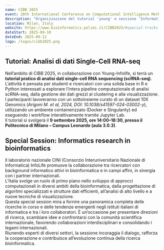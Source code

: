 ```yaml
---
name: CIBB 2025
event: 20th International Conference on Computational Intelligence Methods for Bioinformatics and Biostatistics
description: "Organizzazione del tutorial 'young' e sessione 'Informatics research in bioinformatics'"
location: Milan, Italy
website: https://www.bioinformatics.polimi.it/CIBB2025/#special-tracks
dateStart: 2025-09-10
dateEnd: 2025-09-12
logo: /logos/cibb2025.png
---
```


## Tutorial: Analisi di dati Single-Cell RNA-seq  
  Nell’ambito di CIBB 2025, in collaborazione con Young-Infolife, si terrà un **tutorial pratico di analisi dati single-cell RNA sequencing (scRNA-seq)**.  
  L’attività è pensata per studenti e ricercatori con una solida base in R e Python interessati a esplorare l’intera pipeline computazionale di analisi scRNA-seq, dalla gestione dei dati grezzi al clustering e alla visualizzazione.  
  I partecipanti lavoreranno con un sottoinsieme curato di un dataset 10X Genomics (*Arigoni M. et al, 2024, DOI: 10.1038/s41597-024-03002-y*), utilizzando un ambiente containerizzato (Docker e Singularity) ed eseguendo i workflow interattivamente tramite Jupyter Lab.  
  Il tutorial si svolgerà il **9 settembre 2025, ore 14:00–18:30, presso il Politecnico di Milano – Campus Leonardo (aula 3.0.3)**.  

  ## Special Session: Informatics research in bioinformatics  
  Il laboratorio nazionale CINI (Consorzio Interuniversitario Nazionale di Informatica) InfoLife promuove la collaborazione tra ricercatori con background informatico attivi in bioinformatica e in campi affini, in sinergia con i partner internazionali.  
  L’Italia svolge un ruolo di primo piano nello sviluppo di approcci computazionali in diversi ambiti della bioinformatica, dalla progettazione di algoritmi specializzati e strutture dati efficienti, all’analisi di alto livello e a nuove tecniche di visualizzazione.  
  Questa special session mira a fornire una panoramica completa delle ricerche in corso e delle tendenze emergenti negli istituti italiani di informatica e tra i loro collaboratori. È un’occasione per presentare direzioni di ricerca, scambiare idee e confrontarsi con la comunità scientifica internazionale, favorendo collaborazioni interdisciplinari e consolidando i legami internazionali.  
  Riunendo esperti di diversi settori, la sessione incoraggia il dialogo, rafforza la cooperazione e contribuisce all’evoluzione continua della ricerca bioinformatica.